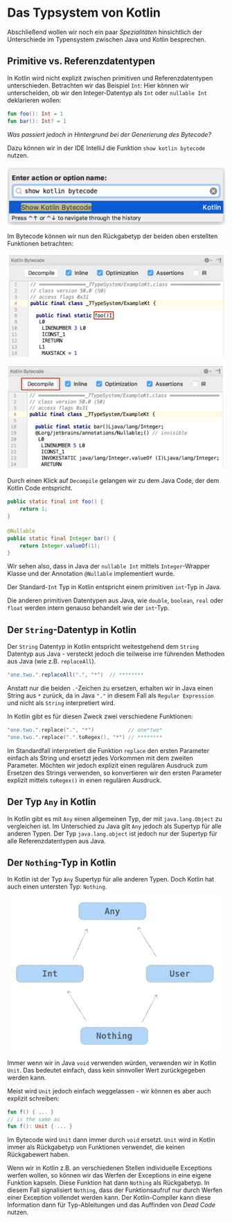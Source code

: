 # Das Typsystem von Kotlin
Abschließend wollen wir noch ein paar _Spezialitäten_ hinsichtlich der Unterschiede im Typensystem zwischen Java und Kotlin besprechen.

## Primitive vs. Referenzdatentypen
In Kotlin wird nicht explizit zwischen primitiven und Referenzdatentypen unterschieden. Betrachten wir das Beispiel `Int`: Hier können wir unterscheiden, ob wir den Integer-Datentyp als `Int` oder `nullable Int` deklarieren wollen:

```Kotlin
fun foo(): Int = 1
fun bar(): Int? = 1
```

_Was passiert jedoch in Hintergrund bei der Generierung des Bytecode?_

Dazu können wir in der IDE IntelliJ die Funktion `show kotlin bytecode` nutzen.

![](assets/470_Typenhierarchie_in_Kotlin-f3bf2c8b.png)

Im Bytecode können wir nun den Rückgabetyp der beiden oben erstellten Funktionen betrachten:

![](assets/470_Typenhierarchie_in_Kotlin-392e9b42.png)

![](assets/470_Typenhierarchie_in_Kotlin-a069e472.png)

Durch einen Klick auf `Decompile` gelangen wir zu dem Java Code, der dem Kotlin Code entspricht.

```java
public static final int foo() {
    return 1;
}

@Nullable
public static final Integer bar() {
    return Integer.valueOf(1);
}
```

Wir sehen also, dass in Java der `nullable Int` mittels `Integer`-Wrapper Klasse und der Annotation `@Nullable` implementiert wurde.

Der Standard-`Int` Typ in Kotlin entspricht einem primitiven `int`-Typ in Java.

Die anderen primitiven Datentypen aus Java, wie `double`, `boolean`, `real` oder `float` werden intern genauso behandelt wie der `int`-Typ.

## Der `String`-Datentyp in Kotlin
Der `String` Datentyp in Kotlin entspricht weitestgehend dem `String` Datentyp aus Java - versteckt jedoch die teilweise irre führenden Methoden aus Java (wie z.B. `replaceAll`).

```java
"one.two.".replaceAll(".", "*")  // ********
```

Anstatt nur die beiden `.`-Zeichen zu ersetzen, erhalten wir in Java einen String aus `*` zurück, da in Java `"."` in diesem Fall als `Regular Expression` und nicht als `String` interpretiert wird.

In Kotlin gibt es für diesen Zweck zwei verschiedene Funktionen:

```kotlin
"one.two.".replace(".", "*")           // one*two*
"one.two.".replace(".".toRegex(), "*") // ********
```

Im Standardfall interpretiert die Funktion `replace` den ersten Parameter einfach als String und ersetzt jedes Vorkommen mit dem zweiten Parameter. Möchten wir jedoch explizit einen regulären Ausdruck zum Ersetzen des Strings verwenden, so konvertieren wir den ersten Parameter explizit mittels `toRegex()` in einen regulären Ausdruck.

## Der Typ `Any` in Kotlin
In Kotlin gibt es mit `Any` einen allgemeinen Typ, der mit `java.lang.Object` zu vergleichen ist. Im Unterschied zu Java gilt `Any` jedoch als Supertyp für alle anderen Typen. Der Typ `java.lang.object` ist jedoch nur der Supertyp für alle Referenzdatentypen aus Java.

## Der `Nothing`-Typ in Kotlin
In Kotlin ist der Typ `Any` Supertyp für alle anderen Typen. Doch Kotlin hat auch einen untersten Typ: `Nothing`.

![](assets/470_Typenhierarchie_in_Kotlin-a19744b5.png)

Immer wenn wir in Java `void` verwenden würden, verwenden wir in Kotlin `Unit`. Das bedeutet einfach, dass kein sinnvoller Wert zurückgegeben werden kann.

Meist wird `Unit` jedoch einfach weggelassen - wir können es aber auch explizit schreiben:

```kotlin
fun f() { ... }
// is the same as
fun f(): Unit { ... }
```

Im Bytecode wird `Unit` dann immer durch `void` ersetzt. `Unit` wird in Kotlin immer als Rückgabetyp von Funktionen verwendet, die keinen Rückgabewert haben.

Wenn wir in Kotlin z.B. an verschiedenen Stellen individuelle Exceptions werfen wollen, so können wir das Werfen der Exceptions in eine eigene Funktion kapseln. Diese Funktion hat dann `Nothing` als Rückgabetyp. In diesem Fall signalisiert `Nothing`, dass der Funktionsaufruf nur durch Werfen einer Exception vollendet werden kann. Der Kotlin-Compiler kann diese Information dann für Typ-Ableitungen und das Auffinden von _Dead Code_ nutzen.
